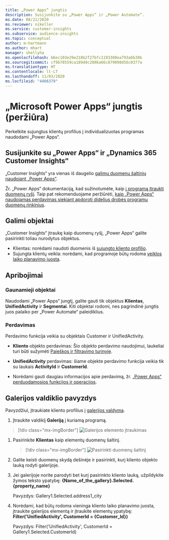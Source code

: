 ```yaml
---
title: „Power Apps“ jungtis
description: Susijunkite su „Power Apps“ ir „Power Automate“.
ms.date: 08/21/2020
ms.reviewer: nikeller
ms.service: customer-insights
ms.subservice: audience-insights
ms.topic: conceptual
author: m-hartmann
ms.author: mhart
manager: shellyha
ms.openlocfilehash: b6ec103e29e218b2f27bfc1193300ea793a6b30b
ms.sourcegitcommit: cf9b78559ca189d4c2086a66c879098d56c0377a
ms.translationtype: HT
ms.contentlocale: lt-LT
ms.lasthandoff: 11/03/2020
ms.locfileid: "4406379"
---
```

# <a name="microsoft-power-apps-connector-preview"></a>„Microsoft Power Apps“ jungtis (peržiūra)

Perkelkite sujungtus klientų profilius į individualizuotas programas naudodami „Power Apps“.

## <a name="connect-power-apps-and-dynamics-365-customer-insights"></a>Susijunkite su „Power Apps“ ir „Dynamics 365 Customer Insights“

„Customer Insights“ yra vienas iš daugelio [galimų duomenų šaltinių naudojant „Power Apps“](https://docs.microsoft.com/powerapps/maker/canvas-apps/working-with-data-sources).

Žr. „Power Apps“ dokumentaciją, kad sužinotumėte, kaip [į programą įtraukti duomenų ryšį](https://docs.microsoft.com/powerapps/maker/canvas-apps/add-data-connection). Taip pat rekomenduojame peržiūrėti, [kaip „Power Apps“ naudojamas perdavimas siekiant apdoroti didelius drobės programų duomenų rinkinius](https://docs.microsoft.com/powerapps/maker/canvas-apps/delegation-overview).

## <a name="available-entities"></a>Galimi objektai

„Customer Insights“ įtraukę kaip duomenų ryšį, „Power Apps“ galite pasirinkti toliau nurodytus objektus.

- Klientas: norėdami naudoti duomenis iš [sujungto kliento profilio](customer-profiles.md).
- Sujungta klientų veikla: norėdami, kad programoje būtų rodoma [veiklos laiko planavimo juosta](activities.md).

## <a name="limitations"></a>Apribojimai

### <a name="retrievable-entities"></a>Gaunamieji objektai

Naudodami „Power Apps“ jungtį, galite gauti tik objektus **Klientas**, **UnifiedActivity** ir **Segmentai**. Kiti objektai rodomi, nes pagrindinė jungtis juos palaiko per „Power Automate“ paleidiklius.  

### <a name="delegation"></a>Perdavimas

Perdavimo funkcija veikia su objektais Customer ir UnifiedActivity. 

- **Kliento** objekto perdavimas: Šio objekto perdavimo naudojimui, laukeliai turi būti sužymėti [Paieškos ir filtravimo turinyje](search-filter-index.md).  

- **UnifiedActivity** perdavimas: šiame objekte perdavimo funkcija veikia tik su laukais **ActivityId** ir **CustomerId**.  

- Norėdami gauti daugiau informacijos apie perdavimą, žr. [„Power Apps“ perduodamosios funkcijos ir operacijos](https://docs.microsoft.com/connectors/commondataservice/#power-apps-delegable-functions-and-operations-for-the-cds-for-apps). 

## <a name="example-gallery-control"></a>Galerijos valdiklio pavyzdys

Pavyzdžiui, įtraukiate kliento profilius į [galerijos valdymą](https://docs.microsoft.com/powerapps/maker/canvas-apps/add-gallery).

1. Įtraukite valdiklį **Galeriją** į kuriamą programą.

> [!div class="mx-imgBorder"]
> ![Galerijos elemento įtraukimas](media/connector-powerapps9.png "Galerijos elemento įtraukimas")

1. Pasirinkite **Klientas** kaip elementų duomenų šaltinį.

    > [!div class="mx-imgBorder"]
    > ![Pasirinkti duomenų šaltinį](media/choose-datasource-powerapps.png "Duomenų šaltinio pasirinkimas")

1. Galite keisti duomenų skydą dešinėje ir pasirinkti, kurį kliento objekto lauką rodyti galerijoje.

1. Jei galerijoje norite parodyti bet kurį pasirinkto kliento lauką, užpildykite žymos teksto ypatybę:  **{Name_of_the_gallery}.Selected.{property_name}**

    Pavyzdys: Gallery1.Selected.address1_city

1. Norėdami, kad būtų rodoma vieninga kliento laiko planavimo juosta, įtraukite galerijos elementą ir įtraukite elementų ypatybę: **Filter('UnifiedActivity', CustomerId = {Customer_Id})**

    Pavyzdys: Filter('UnifiedActivity', CustomerId = Gallery1.Selected.CustomerId)
